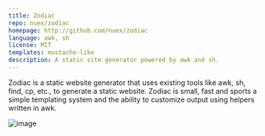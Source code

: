 ```yaml
---
title: Zodiac
repo: nuex/zodiac
homepage: http://github.com/nuex/zodiac
language: awk, sh
license: MIT
templates: mustache-like
description: A static site generator powered by awk and sh.
---
```


Zodiac is a static website generator that uses existing tools like awk, sh, find, cp, etc., to generate a static website. Zodiac is small, fast and sports a simple templating system and the ability to customize output using helpers written in awk.

![image](http://nu-ex.com/images/zodiac_screenshot.png)
